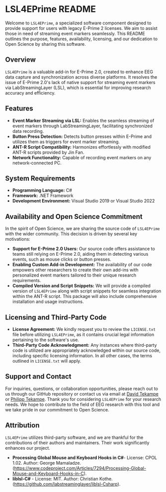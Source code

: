 # LSL4EPrime README

Welcome to `LSL4EPrime`, a specialized software component designed to provide support for users with legacy E-Prime 2 licenses. We aim to assist those in need of streaming event markers seamlessly. This README outlines the purpose, features, availability, licensing, and our dedication to Open Science by sharing this software.

## Overview

`LSL4EPrime` is a valuable add-in for E-Prime 2.0, created to enhance EEG data capture and synchronization across diverse platforms. It resolves the issue of E-Prime 2.0's lack of native support for streaming event markers via LabStreamingLayer (LSL), which is essential for improving research accuracy and efficiency.

## Features

- **Event Marker Streaming via LSL:** Enables the seamless streaming of event markers through LabStreamingLayer, facilitating synchronized data recording.
- **Button Press Detection:** Detects button presses within E-Prime and utilizes them as triggers for event marker streaming.
- **ANT-R Script Compatibility:** Harmonizes effortlessly with modified ANT-R scripts provided by Jin Fan.
- **Network Functionality:** Capable of recording event markers on any network-connected PC.

## System Requirements

- **Programming Language:** C#
- **Framework:** .NET Framework
- **Development Environment:** Visual Studio 2019 or Visual Studio 2022

## Availability and Open Science Commitment

In the spirit of Open Science, we are sharing the source code of `LSL4EPrime` with the wider community. This decision is driven by several key motivations:

- **Support for E-Prime 2.0 Users:** Our source code offers assistance to teams still relying on E-Prime 2.0, aiding them in detecting various events, such as mouse clicks or button presses.
- **Enabling Custom Add-in Development:** The availability of our code empowers other researchers to create their own add-ins with personalized event markers tailored to their unique research requirements.
- **Compiled Version and Script Snippets:** We will provide a compiled version of `LSL4EPrime` along with script snippets for seamless integration within the ANT-R script. This package will also include comprehensive installation and usage instructions.

## Licensing and Third-Party Code

- **License Agreement:** We kindly request you to review the `LICENSE.txt` file before utilizing `LSL4EPrime`, as it contains crucial legal information pertaining to the software's use.
- **Third-Party Code Acknowledgment:** Any instances where third-party code is utilized are appropriately acknowledged within our source code, including specific licensing information. In all other cases, the terms outlined in `LICENSE.txt` will apply.

## Support and Contact

For inquiries, questions, or collaboration opportunities, please reach out to us through our GitHub repository or contact us via email at [David Tekampe](mailto:davidtekampe@icloud.com) or [Philipp Tekampe](mailto:tekampe@outlook.com).
Thank you for considering `LSL4EPrime` for your research needs. We hope to contribute to the field of EEG research with this tool and we take pride in our commitment to Open Science.

## Attribution

`LSL4EPrime` utilizes third-party software, and we are thankful for the contributions of their authors and maintainers. Their work significantly enhances our project.

- **Processing Global Mouse and Keyboard Hooks in C#**- License: CPOL 1.02. Author: George Mamaladze. (<https://www.codeproject.com/Articles/7294/Processing-Global-Mouse-and-Keyboard-Hooks-in-C>).
- **liblsl-C#** - License: MIT. Author: Christian Kothe. (<https://github.com/labstreaminglayer/liblsl-Csharp>).